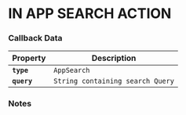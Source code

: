 # IN APP SEARCH ACTION

### Callback Data

| Property        | Description           |
| ------------- |-------------|
|**```type```** |```AppSearch```|
|**```query```** |```String containing search Query``` |

### Notes
